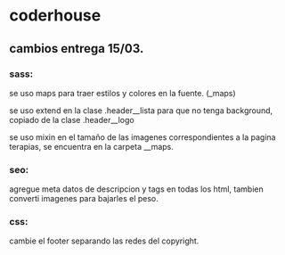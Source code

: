 # coderhouse

## cambios entrega 15/03. 


### sass:


se uso maps para traer estilos y colores en la fuente. (_maps)


se uso extend en la clase .header__lista para que no tenga background, copiado de la 
clase .header__logo


se uso mixin en el tamaño de las imagenes correspondientes a la pagina terapias, se encuentra en la carpeta __maps.


### seo:
agregue meta datos de descripcion y tags en todas los html, tambien converti imagenes para bajarles el peso.


### css: 
cambie el footer separando las redes del copyright.